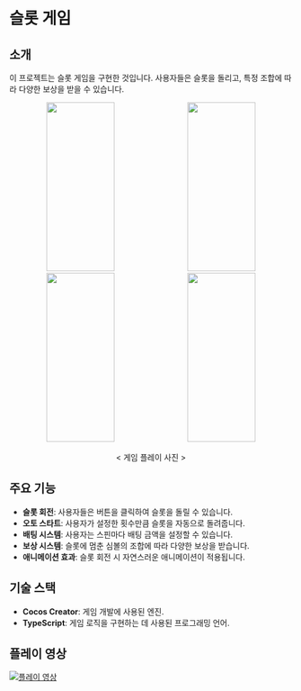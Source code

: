 # 슬롯 게임

## 소개
이 프로젝트는 슬롯 게임을 구현한 것입니다. 사용자들은 슬롯을 돌리고, 특정 조합에 따라 다양한 보상을 받을 수 있습니다.

<div align="center">

  <img src="https://github.com/kkkkYoungJae/Slots-Game/assets/75121415/52891154-3db1-461f-8006-db642ef16851" width="49%" height="300"/>
  <img src="https://github.com/kkkkYoungJae/Slots-Game/assets/75121415/450fec13-a0ce-4f72-b68f-69dc4a6a94f4" width="49%" height="300"/>
  <img src="https://github.com/kkkkYoungJae/Slots-Game/assets/75121415/ab4bb520-55b8-42b0-be8c-8887a4261a70" width="49%" height="300"/>
  <img src="https://github.com/kkkkYoungJae/Slots-Game/assets/75121415/ea86b35c-edc2-40d0-9ab2-d9ac6b41781a" width="49%" height="300"/>

  < 게임 플레이 사진 >

</div>

## 주요 기능
- **슬롯 회전**: 사용자들은 버튼을 클릭하여 슬롯을 돌릴 수 있습니다.
- **오토 스타트**: 사용자가 설정한 횟수만큼 슬롯을 자동으로 돌려줍니다.
- **배팅 시스템**: 사용자는 스핀마다 배팅 금액을 설정할 수 있습니다.
- **보상 시스템**: 슬롯에 멈춘 심볼의 조합에 따라 다양한 보상을 받습니다.
- **애니메이션 효과**: 슬롯 회전 시 자연스러운 애니메이션이 적용됩니다.
  

## 기술 스택
- **Cocos Creator**: 게임 개발에 사용된 엔진.
- **TypeScript**: 게임 로직을 구현하는 데 사용된 프로그래밍 언어.

## 플레이 영상
 
[![플레이 영상](https://github.com/kkkkYoungJae/Slots-Game/assets/75121415/52891154-3db1-461f-8006-db642ef16851)](https://github.com/kkkkYoungJae/Slots-Game/assets/75121415/82c6188c-9a2f-4891-ae06-1d15ad1a448f)








